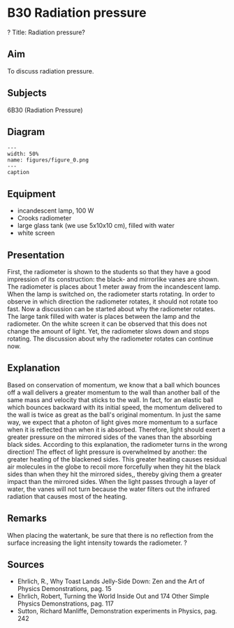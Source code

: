 # B30 Radiation pressure 
 ? Title: Radiation pressure?    
  
## Aim   
 To discuss radiation pressure.    
  
## Subjects   
 6B30 (Radiation Pressure)   
  
## Diagram   
    
```{figure} figures/figure_0.png  
---  
width: 50%  
name: figures/figure_0.png  
---  
caption  
``` 
     
  
## Equipment   
 
 *  incandescent lamp, 100 W 
 *  Crooks radiometer 
 *  large glass tank (we use 5x10x10 cm), filled with water 
 *  white screen
   
  
## Presentation   
 First, the radiometer is shown to the students so that they have a good impression of its construction: the black- and mirrorlike vanes are shown. The radiometer is places about 1 meter away from the incandescent lamp. When the lamp is switched on, the radiometer starts rotating. In order to observe in which direction the radiometer rotates, it should not rotate too fast. Now a discussion can be started about why the radiometer rotates. The large tank filled with water is places between the lamp and the radiometer. On the white screen it can be observed that this does not change the amount of light. Yet, the radiometer slows down and stops rotating. The discussion about why the radiometer rotates can continue now.    
  
## Explanation   
 Based on conservation of momentum, we know that a ball which bounces off a wall delivers a greater momentum to the wall than another ball of the same mass and velocity that sticks to the wall. In fact, for an elastic ball which bounces backward with its initial speed, the momentum delivered to the wall is twice as great as the ball's original momentum. In just the same way, we expect that a photon of light gives more momentum to a surface when it is reflected than when it is absorbed. Therefore, light should exert a greater pressure on the mirrored sides of the vanes than the absorbing black sides. According to this explanation, the radiometer turns in the wrong direction! The effect of light pressure is overwhelmed by another: the greater heating of the blackened sides. This greater heating causes residual air molecules in the globe to recoil more forcefully when they hit the black sides than when they hit the mirrored sides,, thereby giving them a greater impact than the mirrored sides. When the light passes through a layer of water, the vanes will not turn because the water filters out the infrared radiation that causes most of the heating.    
  
## Remarks   
 When placing the watertank, be sure that there is no reflection from the surface increasing the light intensity towards the radiometer.  ?     
  
## Sources   
 
 *  Ehrlich, R., Why Toast Lands Jelly-Side Down: Zen and the Art of Physics Demonstrations, pag. 15 
 *  Ehrlich, Robert, Turning the World Inside Out and 174 Other Simple Physics Demonstrations, pag. 117 
 *  Sutton, Richard Manliffe, Demonstration experiments in Physics, pag. 242
  